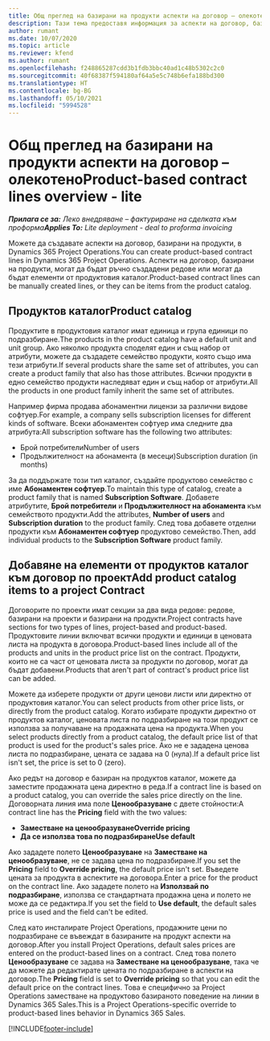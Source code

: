 ```yaml
---
title: Общ преглед на базирани на продукти аспекти на договор – олекотено
description: Тази тема предоставя информация за аспекти на договор, базирани на продукти.
author: rumant
ms.date: 10/07/2020
ms.topic: article
ms.reviewer: kfend
ms.author: rumant
ms.openlocfilehash: f248865287cdd3b1fdb3bbc40ad1c48b5302c2c0
ms.sourcegitcommit: 40f68387f594180af64a5e5c748b6efa188bd300
ms.translationtype: HT
ms.contentlocale: bg-BG
ms.lasthandoff: 05/10/2021
ms.locfileid: "5994528"
---
```

# <a name="product-based-contract-lines-overview---lite"></a><span data-ttu-id="642af-103">Общ преглед на базирани на продукти аспекти на договор – олекотено</span><span class="sxs-lookup"><span data-stu-id="642af-103">Product-based contract lines overview - lite</span></span>

<span data-ttu-id="642af-104">_**Прилага се за:** Леко внедряване – фактуриране на сделката към проформа_</span><span class="sxs-lookup"><span data-stu-id="642af-104">_**Applies To:** Lite deployment - deal to proforma invoicing_</span></span>

<span data-ttu-id="642af-105">Можете да създавате аспекти на договор, базирани на продукти, в Dynamics 365 Project Operations.</span><span class="sxs-lookup"><span data-stu-id="642af-105">You can create product-based contract lines in Dynamics 365 Project Operations.</span></span> <span data-ttu-id="642af-106">Аспекти на договор, базирани на продукти, могат да бъдат ръчно създадени редове или могат да бъдат елементи от продуктовия каталог.</span><span class="sxs-lookup"><span data-stu-id="642af-106">Product-based contract lines can be manually created lines, or they can be items from the product catalog.</span></span>

## <a name="product-catalog"></a><span data-ttu-id="642af-107">Продуктов каталог</span><span class="sxs-lookup"><span data-stu-id="642af-107">Product catalog</span></span>

<span data-ttu-id="642af-108">Продуктите в продуктовия каталог имат единица и група единици по подразбиране.</span><span class="sxs-lookup"><span data-stu-id="642af-108">The products in the product catalog have a default unit and unit group.</span></span> <span data-ttu-id="642af-109">Ако няколко продукта споделят един и същ набор от атрибути, можете да създадете семейство продукти, която също има тези атрибути.</span><span class="sxs-lookup"><span data-stu-id="642af-109">If several products share the same set of attributes, you can create a product family that also has those attributes.</span></span> <span data-ttu-id="642af-110">Всички продукти в едно семейство продукти наследяват един и същ набор от атрибути.</span><span class="sxs-lookup"><span data-stu-id="642af-110">All the products in one product family inherit the same set of attributes.</span></span>

<span data-ttu-id="642af-111">Например фирма продава абонаментни лицензи за различни видове софтуер.</span><span class="sxs-lookup"><span data-stu-id="642af-111">For example, a company sells subscription licenses for different kinds of software.</span></span> <span data-ttu-id="642af-112">Всеки абонаментен софтуер има следните два атрибута:</span><span class="sxs-lookup"><span data-stu-id="642af-112">All subscription software has the following two attributes:</span></span>

- <span data-ttu-id="642af-113">Брой потребители</span><span class="sxs-lookup"><span data-stu-id="642af-113">Number of users</span></span>
- <span data-ttu-id="642af-114">Продължителност на абонамента (в месеци)</span><span class="sxs-lookup"><span data-stu-id="642af-114">Subscription duration (in months)</span></span>

<span data-ttu-id="642af-115">За да поддържате този тип каталог, създайте продуктово семейство с име **Абонаментен софтуер**.</span><span class="sxs-lookup"><span data-stu-id="642af-115">To maintain this type of catalog, create a product family that is named **Subscription Software**.</span></span> <span data-ttu-id="642af-116">Добавете атрибутите, **Брой потребители** и **Продължителност на абонамента** към семейството продукти.</span><span class="sxs-lookup"><span data-stu-id="642af-116">Add the attributes, **Number of users** and **Subscription duration** to the product family.</span></span> <span data-ttu-id="642af-117">След това добавете отделни продукти към **Абонаментен софтуер** продуктово семейство.</span><span class="sxs-lookup"><span data-stu-id="642af-117">Then, add individual products to the **Subscription Software** product family.</span></span>

## <a name="add-product-catalog-items-to-a-project-contract"></a><span data-ttu-id="642af-118">Добавяне на елементи от продуктов каталог към договор по проект</span><span class="sxs-lookup"><span data-stu-id="642af-118">Add product catalog items to a project Contract</span></span>

<span data-ttu-id="642af-119">Договорите по проекти имат секции за два вида редове: редове, базирани на проекти и базирани на продукти.</span><span class="sxs-lookup"><span data-stu-id="642af-119">Project contracts have sections for two types of lines, project-based and product-based.</span></span> <span data-ttu-id="642af-120">Продуктовите линии включват всички продукти и единици в ценовата листа на продукта в договора.</span><span class="sxs-lookup"><span data-stu-id="642af-120">Product-based lines include all of the products and units in the product price list on the contract.</span></span> <span data-ttu-id="642af-121">Продукти, които не са част от ценовата листа за продукти по договор, могат да бъдат добавени.</span><span class="sxs-lookup"><span data-stu-id="642af-121">Products that aren't part of contract's product price list can be added.</span></span>

<span data-ttu-id="642af-122">Можете да изберете продукти от други ценови листи или директно от продуктовия каталог.</span><span class="sxs-lookup"><span data-stu-id="642af-122">You can select products from other price lists, or directly from the product catalog.</span></span> <span data-ttu-id="642af-123">Когато избирате продукти директно от продуктов каталог, ценовата листа по подразбиране на този продукт се използва за получаване на продажната цена на продукта.</span><span class="sxs-lookup"><span data-stu-id="642af-123">When you select products directly from a product catalog, the default price list of that product is used for the product's sales price.</span></span> <span data-ttu-id="642af-124">Ако не е зададена ценова листа по подразбиране, цената се задава на 0 (нула).</span><span class="sxs-lookup"><span data-stu-id="642af-124">If a default price list isn't set, the price is set to 0 (zero).</span></span>

<span data-ttu-id="642af-125">Ако редът на договор е базиран на продуктов каталог, можете да заместите продажната цена директно в реда.</span><span class="sxs-lookup"><span data-stu-id="642af-125">If a contract line is based on a product catalog, you can override the sales price directly on the line.</span></span> <span data-ttu-id="642af-126">Договорната линия има поле **Ценообразуване** с двете стойности:</span><span class="sxs-lookup"><span data-stu-id="642af-126">A contract line has the **Pricing** field with the two values:</span></span>

- <span data-ttu-id="642af-127">**Заместване на ценообразуване**</span><span class="sxs-lookup"><span data-stu-id="642af-127">**Override pricing**</span></span>
- <span data-ttu-id="642af-128">**Да се използва това по подразбиране**</span><span class="sxs-lookup"><span data-stu-id="642af-128">**Use default**</span></span>

<span data-ttu-id="642af-129">Ако зададете полето **Ценообразуване** на **Заместване на ценообразуване**, не се задава цена по подразбиране.</span><span class="sxs-lookup"><span data-stu-id="642af-129">If you set the **Pricing** field to **Override pricing**, the default price isn't set.</span></span> <span data-ttu-id="642af-130">Въведете цената за продукта в аспектите на договора.</span><span class="sxs-lookup"><span data-stu-id="642af-130">Enter a price for the product on the contract line.</span></span> <span data-ttu-id="642af-131">Ако зададете полето на **Използвай по подразбиране**, използва се стандартната продажна цена и полето не може да се редактира.</span><span class="sxs-lookup"><span data-stu-id="642af-131">If you set the field to **Use default**, the default sales price is used and the field can't be edited.</span></span>

<span data-ttu-id="642af-132">След като инсталирате Project Operations, продажните цени по подразбиране се въвеждат в базираните на продукт аспекти на договор.</span><span class="sxs-lookup"><span data-stu-id="642af-132">After you install Project Operations, default sales prices are entered on the product-based lines on a contract.</span></span> <span data-ttu-id="642af-133">След това полето **Ценообразуване** се задава на **Заместване на ценообразуване**, така че да можете да редактирате цената по подразбиране в аспекти на договор.</span><span class="sxs-lookup"><span data-stu-id="642af-133">The **Pricing** field is set to **Override pricing** so that you can edit the default price on the contract lines.</span></span> <span data-ttu-id="642af-134">Това е специфично за Project Operations заместване на продуктово базираното поведение на линии в Dynamics 365 Sales.</span><span class="sxs-lookup"><span data-stu-id="642af-134">This is a Project Operations-specific override to product-based lines behavior in Dynamics 365 Sales.</span></span>


[!INCLUDE[footer-include](../../includes/footer-banner.md)]